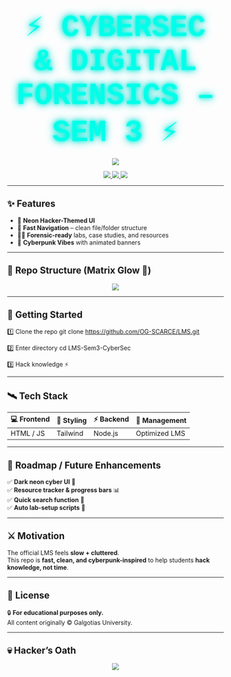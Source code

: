 <!-- Cyberpunk README with Glow, Typing Effect & Matrix-style Repo Tree -->

<div align="center">

<h1>
  <span style="font-family: 'Courier New', monospace; font-size: 2.5em; color: #00ffea; text-shadow: 0 0 10px #00ffe0, 0 0 20px #00cfcf;">
    ⚡ CYBERSEC & DIGITAL FORENSICS – SEM 3 ⚡
  </span>
</h1>

<p align="center">
  <img src="https://readme-typing-svg.herokuapp.com?color=36BCF7&size=25&center=true&vCenter=true&width=700&lines=Welcome+Hacker+👾;Cybersecurity+%26+Digital+Forensics+Repo;Learn+Ethical+Hacking+%26+DFIR;Hack+the+System...+Stay+Ethical+🛡️" />
</p>

<p align="center">
  <a href="#-getting-started">
    <img src="https://img.shields.io/badge/🚀-Get%20Started-green?style=for-the-badge&logo=github&logoColor=black" />
  </a>
  <a href="#-tech-stack">
    <img src="https://img.shields.io/badge/💻-Tech%20Stack-cyan?style=for-the-badge&logo=visualstudiocode&logoColor=black" />
  </a>
  <a href="#-roadmap--future-enhancements">
    <img src="https://img.shields.io/badge/🔮-Roadmap-magenta?style=for-the-badge&logo=futurama&logoColor=black" />
  </a>
</p>

</div>

---

## ✨ Features

- 🌌 **Neon Hacker-Themed UI**  
- 💨 **Fast Navigation** – clean file/folder structure  
- 🧑‍💻 **Forensic-ready** labs, case studies, and resources  
- 🔐 **Cyberpunk Vibes** with animated banners  

---

## 📂 Repo Structure (Matrix Glow 🌱)

<div align="center">

<img src="https://readme-typing-svg.herokuapp.com?font=Courier+New&size=22&pause=1000&color=00FF00&center=true&vCenter=true&multiline=true&width=600&lines=LMS-Sem3-CyberSec+%2F;┣━━+📂+Modules;┃+┣━━+📜+Network+Security;┃+┣━━+📜+Digital+Forensics;┃+┣━━+📜+Cryptography;┃+┗━━+📜+Cyber+Laws;┣━━+📂+Assignments;┣━━+📂+Resources;┣━━+📂+Tools;┗━━+📜+README.md" />

</div>




---

## 🚀 Getting Started  

1️⃣ Clone the repo
git clone https://github.com/OG-SCARCE/LMS.git

2️⃣ Enter directory
cd LMS-Sem3-CyberSec

3️⃣ Hack knowledge ⚡


---

## 🛰️ Tech Stack  

<div align="center">

| 💻 Frontend | 🎨 Styling | ⚡ Backend | 📂 Management |
|-------------|------------|------------|---------------|
| HTML / JS   | Tailwind   | Node.js    | Optimized LMS |

</div>

---

## 🔮 Roadmap / Future Enhancements  

✅ **Dark neon cyber UI** 🌌  
✅ **Resource tracker & progress bars** 📊  
✅ **Quick search function** 🔎  
✅ **Auto lab-setup scripts** 🤖  

---

## ⚔️ Motivation  

The official LMS feels **slow + cluttered**.  
This repo is **fast, clean, and cyberpunk-inspired** to help students **hack knowledge, not time**.  

---

## 📜 License  

🔒 **For educational purposes only.**  
All content originally © Galgotias University.  

---

## 💀 Hacker’s Oath  

<div align="center">
  <img src="https://readme-typing-svg.herokuapp.com?font=Fira+Code&size=22&pause=2000&color=00FF00&center=true&vCenter=true&multiline=true&width=700&lines=%22Hack+the+System...;But+Always+Stay+ETHICAL+%F0%9F%92%BB+%F0%9F%9B%A1%EF%B8%8F%22" />
</div>
